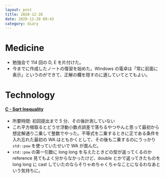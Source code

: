 ```yaml
---
layout: post
title: 2020-12-28
date: 2020-12-28 09:43
category: diary
---
```


# Medicine
- 勉強会で 114 回の D, E を片付けた。
- 今までに作成したノートの復習を始めた。Windows の電卓は「常に前面に表示」というのができて、正解の欄を隠すのに適していてとてもよい。

# Technology

#### [C - Sqrt Inequality](https://atcoder.jp/contests/panasonic2020/tasks/panasonic2020_c)
- 所要時間: 初回提出まで 5 分、その後計測していない
- これ平方根取るとどうせ浮動小数点誤差で落ちるやつやんと思って最初から想定解通り二乗して整数でやった。不等式を二乗するときに正である条件を入れ忘れた最初の WA はともかくとして、その後も二乗するのにうっかり `std::pow` を使っていたせいで WA が嵩んだ。
- `std::pow` の第一引数に long long を与えたときどの型が返ってくるのか reference 見てもよく分からなかったけど、double とかで返ってきたものを long long に cast していたのならそりゃめちゃくちゃなことになるわなあという気持ちに。